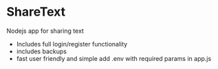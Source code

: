 # ShareText
Nodejs app for sharing text 
- Includes full login/register functionality
- includes backups
- fast user friendly and simple
add .env with required params in app.js
